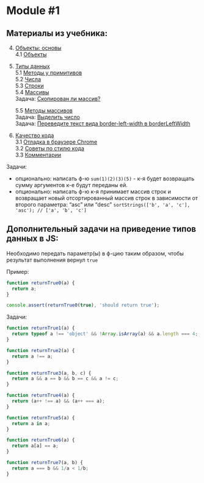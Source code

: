 # Module #1

## Материалы из учебника:

4. [Объекты: основы](https://learn.javascript.ru/object-basics)  
    4.1 [Объекты](https://learn.javascript.ru/object) 

5. [Типы данных](https://learn.javascript.ru/data-types)  
    5.1 [Методы у примитивов](https://learn.javascript.ru/primitives-methods)  
    5.2 [Числа](https://learn.javascript.ru/number)  
    5.3 [Строки](https://learn.javascript.ru/string)  
    5.4 [Массивы](https://learn.javascript.ru/array)  
    Задача: [Скопирован ли массив?](https://learn.javascript.ru/task/item-value)  
    
    5.5 [Методы массивов](https://learn.javascript.ru/array-methods)  
    Задача: [Выделить число](https://learn.javascript.ru/task/extract-currency)  
    Задача: [Переведите текст вида border-left-width в borderLeftWidth](https://learn.javascript.ru/task/camelcase)  
    
3. [Качество кода](https://learn.javascript.ru/code-quality)  
    3.1 [Отладка в браузере Chrome](https://learn.javascript.ru/debugging-chrome)  
    3.2 [Советы по стилю кода](https://learn.javascript.ru/coding-style)  
    3.3 [Комментарии](https://learn.javascript.ru/comments) 

Задачи:
* опционально: написать ф-ю `sum(1)(2)(3)(5)` - к-я будет возвращать сумму аргументов к-е будут переданы ей.
* опционально: написать ф-ю к-я принимает массив строк и возвращает новый отсортированный массив строк в 
зависимости от второго параметра: “asc” или “desc” 
`sortStrings(['b', 'a', 'c'], 'asc'); // ['a', 'b', 'c']`

## Дополнительный задачи на приведение типов данных в JS:

Необходимо передать параметр(ы) в ф-цию таким образом, чтобы результат выполнения вернул `true`

Пример:

```javascript
function returnTrue0(a) {
  return a;
}

console.assert(returnTrue0(true), 'should return true');
```

Задачи:

```javascript
function returnTrue1(a) {
  return typeof a !== 'object' && !Array.isArray(a) && a.length === 4;
}

function returnTrue2(a) {
  return a !== a;
}

function returnTrue3(a, b, c) {
  return a && a == b && b == c && a != c;
}

function returnTrue4(a) {
  return (a++ !== a) && (a++ === a);
}

function returnTrue5(a) {
  return a in a;
}

function returnTrue6(a) {
  return a[a] == a;
}

function returnTrue7(a, b) {
  return a === b && 1/a < 1/b; 
}
 ```
